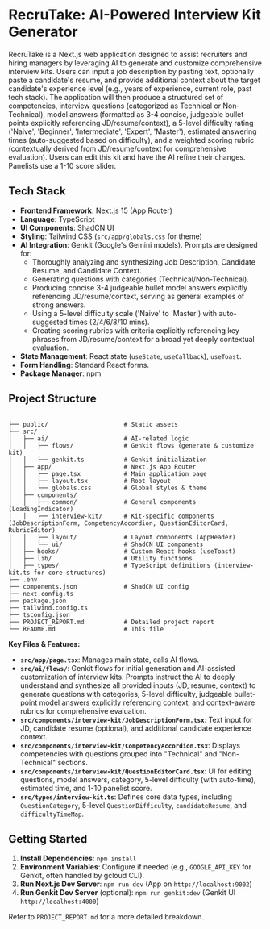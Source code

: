 
# RecruTake: AI-Powered Interview Kit Generator

RecruTake is a Next.js web application designed to assist recruiters and hiring managers by leveraging AI to generate and customize comprehensive interview kits. Users can input a job description by pasting text, optionally paste a candidate's resume, and provide additional context about the target candidate's experience level (e.g., years of experience, current role, past tech stack). The application will then produce a structured set of competencies, interview questions (categorized as Technical or Non-Technical), model answers (formatted as 3-4 concise, judgeable bullet points explicitly referencing JD/resume/context), a 5-level difficulty rating ('Naive', 'Beginner', 'Intermediate', 'Expert', 'Master'), estimated answering times (auto-suggested based on difficulty), and a weighted scoring rubric (contextually derived from JD/resume/context for comprehensive evaluation). Users can edit this kit and have the AI refine their changes. Panelists use a 1-10 score slider.

## Tech Stack

*   **Frontend Framework**: Next.js 15 (App Router)
*   **Language**: TypeScript
*   **UI Components**: ShadCN UI
*   **Styling**: Tailwind CSS (`src/app/globals.css` for theme)
*   **AI Integration**: Genkit (Google's Gemini models). Prompts are designed for:
    *   Thoroughly analyzing and synthesizing Job Description, Candidate Resume, and Candidate Context.
    *   Generating questions with categories (Technical/Non-Technical).
    *   Producing concise 3-4 judgeable bullet model answers explicitly referencing JD/resume/context, serving as general examples of strong answers.
    *   Using a 5-level difficulty scale ('Naive' to 'Master') with auto-suggested times (2/4/6/8/10 mins).
    *   Creating scoring rubrics with criteria explicitly referencing key phrases from JD/resume/context for a broad yet deeply contextual evaluation.
*   **State Management**: React state (`useState`, `useCallback`), `useToast`.
*   **Form Handling**: Standard React forms.
*   **Package Manager**: npm

## Project Structure

```
.
├── public/                     # Static assets
├── src/
│   ├── ai/                     # AI-related logic
│   │   ├── flows/              # Genkit flows (generate & customize kit)
│   │   └── genkit.ts           # Genkit initialization
│   ├── app/                    # Next.js App Router
│   │   ├── page.tsx            # Main application page
│   │   ├── layout.tsx          # Root layout
│   │   └── globals.css         # Global styles & theme
│   ├── components/
│   │   ├── common/             # General components (LoadingIndicator)
│   │   ├── interview-kit/      # Kit-specific components (JobDescriptionForm, CompetencyAccordion, QuestionEditorCard, RubricEditor)
│   │   ├── layout/             # Layout components (AppHeader)
│   │   └── ui/                 # ShadCN UI components
│   ├── hooks/                  # Custom React hooks (useToast)
│   ├── lib/                    # Utility functions
│   ├── types/                  # TypeScript definitions (interview-kit.ts for core structures)
├── .env
├── components.json             # ShadCN UI config
├── next.config.ts
├── package.json
├── tailwind.config.ts
├── tsconfig.json
├── PROJECT_REPORT.md           # Detailed project report
└── README.md                   # This file
```

**Key Files & Features:**

*   **`src/app/page.tsx`**: Manages main state, calls AI flows.
*   **`src/ai/flows/`**: Genkit flows for initial generation and AI-assisted customization of interview kits. Prompts instruct the AI to deeply understand and synthesize all provided inputs (JD, resume, context) to generate questions with categories, 5-level difficulty, judgeable bullet-point model answers explicitly referencing context, and context-aware rubrics for comprehensive evaluation.
*   **`src/components/interview-kit/JobDescriptionForm.tsx`**: Text input for JD, candidate resume (optional), and additional candidate experience context.
*   **`src/components/interview-kit/CompetencyAccordion.tsx`**: Displays competencies with questions grouped into "Technical" and "Non-Technical" sections.
*   **`src/components/interview-kit/QuestionEditorCard.tsx`**: UI for editing questions, model answers, category, 5-level difficulty (with auto-time), estimated time, and 1-10 panelist score.
*   **`src/types/interview-kit.ts`**: Defines core data types, including `QuestionCategory`, 5-level `QuestionDifficulty`, `candidateResume`, and `difficultyTimeMap`.

## Getting Started

1.  **Install Dependencies**: `npm install`
2.  **Environment Variables**: Configure if needed (e.g., `GOOGLE_API_KEY` for Genkit, often handled by gcloud CLI).
3.  **Run Next.js Dev Server**: `npm run dev` (App on `http://localhost:9002`)
4.  **Run Genkit Dev Server** (optional): `npm run genkit:dev` (Genkit UI `http://localhost:4000`)

Refer to `PROJECT_REPORT.md` for a more detailed breakdown.

